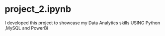 # project_2.ipynb
I developed this project to showcase my Data Analytics skills USING Python ,MySQL and PowerBi 
